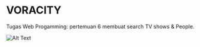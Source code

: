 # VORACITY
Tugas Web Progamming: pertemuan 6
membuat search TV shows & People.

![Alt Text]([https://media.giphy.com/media/6tHy8UAbv3zgs/giphy.gif](https://i.gifer.com/DE5.gif))

